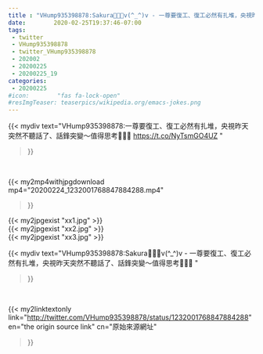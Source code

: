 ```yaml
---
title : "VHump935398878:Sakura🌸🌸🌸v(^_^)v - 一尊要復工、復工必然有扎堆，央視昨天突然不聽話了、話鋒突變～值得思考🤔🤔🤔 "
date:        2020-02-25T19:37:46-07:00
tags:
 - twitter
 - VHump935398878
 - twitter_VHump935398878
 - 202002
 - 20200225
 - 20200225_19
categories:
 - 20200225
#icon:        "fas fa-lock-open"
#resImgTeaser: teaserpics/wikipedia.org/emacs-jokes.png
---
```


{{< mydiv text="VHump935398878:一尊要復工、復工必然有扎堆，央視昨天突然不聽話了、話鋒突變～值得思考🤔🤔🤔 https://t.co/NyTsmGO4UZ "
>}}
<br>


{{< my2mp4withjpgdownload mp4="20200224_1232001768847884288.mp4"
>}}

{{< my2jpgexist "xx1.jpg" >}}<br>
{{< my2jpgexist "xx2.jpg" >}}<br>
{{< my2jpgexist "xx3.jpg" >}}<br>



{{< mydiv text="VHump935398878:Sakura🌸🌸🌸v(^_^)v - 一尊要復工、復工必然有扎堆，央視昨天突然不聽話了、話鋒突變～值得思考🤔🤔🤔 "
>}}
<br>

{{< my2linktextonly link="http://twitter.com/VHump935398878/status/1232001768847884288"
en="the origin source link" cn="原始來源網址"
>}}


<br>

